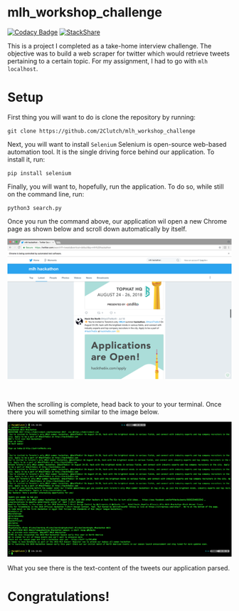 # mlh_workshop_challenge

[![Codacy Badge](https://api.codacy.com/project/badge/Grade/542fe3498615477f9a9ad66c412b0555)](https://app.codacy.com/app/2Clutch/mlh_workshop_challenge?utm_source=github.com&utm_medium=referral&utm_content=2Clutch/mlh_workshop_challenge&utm_campaign=badger)
[![StackShare](https://img.shields.io/badge/tech-stack-0690fa.svg?style=flat)](https://stackshare.io/2Clutch/knowledge-purse)

This is a project I completed as a take-home interview challenge. The objective was to build a web scraper for twitter which would retrieve tweets pertaining to a certain topic. For my assignment, I had to go with `mlh localhost`.

# Setup

First thing you will want to do is clone the repository by running: 
```commandline
git clone https://github.com/2Clutch/mlh_workshop_challenge
```

Next, you will want to install `Selenium` Selenium is open-source web-based automation tool. It is the single driving force behind our application. To install it, run:
```commandline
pip install selenium
```

Finally, you will want to, hopefully, run the application. To do so, while still on the command line, run:
```commandline
python3 search.py
```

Once you run the command above, our application wil open a new Chrome page as shown below and scroll down automatically by itself.

![alt text](browser_sample.png)

<br>

When the scrolling is complete, head back to your to your terminal. Once there you will something similar to the image below.

![alt_text](terminal_sample.png)

What you see there is the text-content of the tweets our application parsed. 

# Congratulations!
